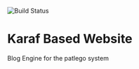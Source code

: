 ![Build Status](https://github.com/pat-lego/io.github.vm.patlego.website/workflows/Deploy%20Project/badge.svg)

# Karaf Based Website
Blog Engine for the patlego system
